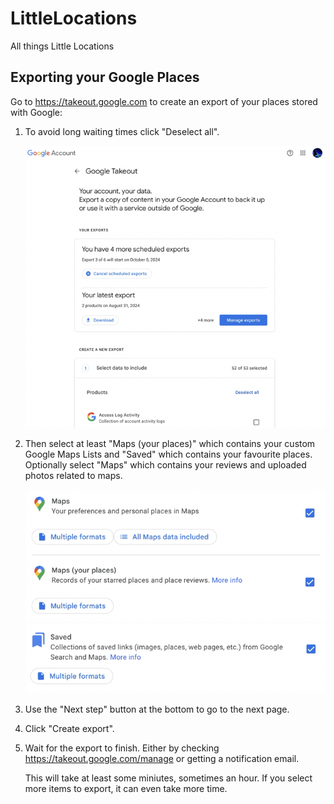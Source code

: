 # LittleLocations

All things Little Locations

## Exporting your Google Places

Go to https://takeout.google.com to create an export of your places stored with Google:

1. To avoid long waiting times click "Deselect all".

   ![Takeout Page](img/takeout_page.png)

2. Then select at least "Maps (your places)" which contains your custom Google Maps Lists and "Saved" which contains your favourite places. Optionally select "Maps" which contains your reviews and uploaded photos related to maps.

   ![Takeout Page](img/takeout_maps.png)
   ![Takeout Page](img/takeout_saved.png)

3. Use the "Next step" button at the bottom to go to the next page.

4. Click "Create export".

5. Wait for the export to finish. Either by checking https://takeout.google.com/manage or getting a notification email.

   This will take at least some miniutes, sometimes an hour. If you select more items to export, it can even take more time.
